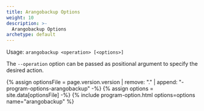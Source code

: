 ```yaml
---
title: Arangobackup Options
weight: 10
description: >-
  Arangobackup Options
archetype: default
---
```

Usage: `arangobackup <operation> [<options>]`

The `--operation` option can be passed as positional argument to specify the
desired action.

{% assign optionsFile = page.version.version | remove: "." | append: "-program-options-arangobackup" -%}
{% assign options = site.data[optionsFile] -%}
{% include program-option.html options=options name="arangobackup" %}
